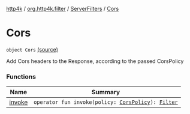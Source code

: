 [http4k](../../../index.md) / [org.http4k.filter](../../index.md) / [ServerFilters](../index.md) / [Cors](./index.md)

# Cors

`object Cors` [(source)](https://github.com/http4k/http4k/blob/master/http4k-core/src/main/kotlin/org/http4k/filter/ServerFilters.kt#L45)

Add Cors headers to the Response, according to the passed CorsPolicy

### Functions

| Name | Summary |
|---|---|
| [invoke](invoke.md) | `operator fun invoke(policy: `[`CorsPolicy`](../../-cors-policy/index.md)`): `[`Filter`](../../../org.http4k.core/-filter/index.md) |
